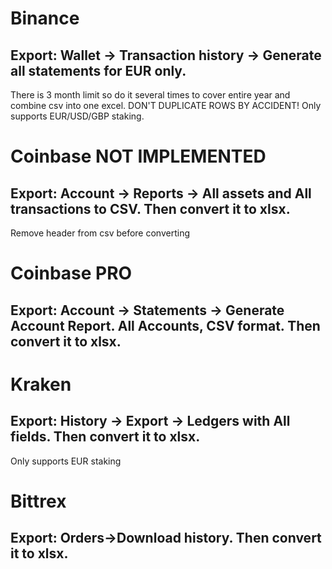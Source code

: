 # Binance
## Export: Wallet -> Transaction history -> Generate all statements for EUR only.
There is 3 month limit so do it several times to cover entire year and combine csv into one excel. DON'T DUPLICATE ROWS BY ACCIDENT!
Only supports EUR/USD/GBP staking.

# Coinbase NOT IMPLEMENTED
## Export: Account -> Reports -> All assets and All transactions to CSV. Then convert it to xlsx.
Remove header from csv before converting

# Coinbase PRO
## Export: Account -> Statements -> Generate Account Report. All Accounts, CSV format. Then convert it to xlsx.

# Kraken
## Export: History -> Export -> Ledgers with All fields. Then convert it to xlsx.
Only supports EUR staking

# Bittrex
## Export: Orders->Download history. Then convert it to xlsx.